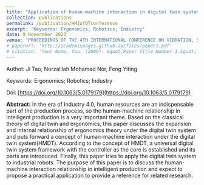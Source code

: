```yaml
---
title: "Application of human-machine interaction in digital twin system of industrial robot"
collection: publications
permalink: /publication/HMIofDTconference
excerpt: 'Keywords: Ergonomics; Robotics; Industry'
date: 9 Novermber 2023
venue: 'PROCEEDINGS OF THE 4TH INTERNATIONAL CONFERENCE ON VIBRATION, SOUND AND SYSTEM DYNAMICS (ICVSSD 2022'
# paperurl: 'http://academicpages.github.io/files/paper1.pdf'
# citation: 'Your Name, You. (2009). &quot;Paper Title Number 1.&quot; <i>Journal 1</i>. 1(1).'
---
```

Authot: Ji Tao, Norzalilah Mohamad Nor, Feng Yiting

Keywords: Ergonomics; Robotics; Industry

Doi: [https://doi.org/10.1063/5.0179179](https://doi.org/10.1063/5.0179179)

**Abstract:**
In the era of Industry 4.0, human resources are an indispensable part of the production process, 
so the human-machine relationship in intelligent production is a very important theme. Based on 
the classical theory of digital twin and ergonomics, this paper discusses the expansion and 
internal relationship of ergonomics theory under the digital twin system and puts forward a 
concept of human-machine interaction under the digital twin system(HMDT). According to the concept
of HMDT, a universal digital twin system framework with the controller as the core is established 
and its parts are introduced. Finally, this paper tries to apply the digital twin system to 
industrial robots. The purpose of this paper is to discuss the human-machine interaction 
relationship in intelligent production and expect to propose a practical application to provide 
a reference for related research.